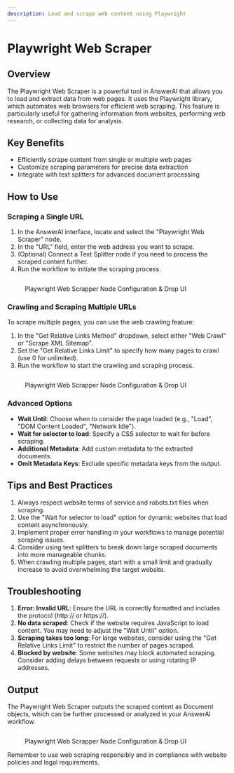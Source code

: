 ```yaml
---
description: Load and scrape web content using Playwright
---
```


# Playwright Web Scraper

## Overview

The Playwright Web Scraper is a powerful tool in AnswerAI that allows you to load and extract data from web pages. It uses the Playwright library, which automates web browsers for efficient web scraping. This feature is particularly useful for gathering information from websites, performing web research, or collecting data for analysis.

## Key Benefits

-   Efficiently scrape content from single or multiple web pages
-   Customize scraping parameters for precise data extraction
-   Integrate with text splitters for advanced document processing

## How to Use

### Scraping a Single URL

1. In the AnswerAI interface, locate and select the "Playwright Web Scraper" node.
2. In the "URL" field, enter the web address you want to scrape.
3. (Optional) Connect a Text Splitter node if you need to process the scraped content further.
4. Run the workflow to initiate the scraping process.

<!-- TODO: Screenshot of the Playwright Web Scraper node configuration for a single URL -->
<figure><img src="/.gitbook/assets/screenshots/playwright.png" alt="" /><figcaption><p> Playwright Web Scrapper Node Configuration  &#x26; Drop UI</p></figcaption></figure>

### Crawling and Scraping Multiple URLs

To scrape multiple pages, you can use the web crawling feature:

1. In the "Get Relative Links Method" dropdown, select either "Web Crawl" or "Scrape XML Sitemap".
2. Set the "Get Relative Links Limit" to specify how many pages to crawl (use 0 for unlimited).
3. Run the workflow to start the crawling and scraping process.

<!-- TODO: Screenshot of the Playwright Web Scraper node configuration for multiple URLs -->
<figure><img src="/.gitbook/assets/screenshots/playwrightscraperwebcrawl.png" alt="" /><figcaption><p> Playwright Web Scrapper Node Configuration  &#x26; Drop UI</p></figcaption></figure>

### Advanced Options

-   **Wait Until**: Choose when to consider the page loaded (e.g., "Load", "DOM Content Loaded", "Network Idle").
-   **Wait for selector to load**: Specify a CSS selector to wait for before scraping.
-   **Additional Metadata**: Add custom metadata to the extracted documents.
-   **Omit Metadata Keys**: Exclude specific metadata keys from the output.

## Tips and Best Practices

1. Always respect website terms of service and robots.txt files when scraping.
2. Use the "Wait for selector to load" option for dynamic websites that load content asynchronously.
3. Implement proper error handling in your workflows to manage potential scraping issues.
4. Consider using text splitters to break down large scraped documents into more manageable chunks.
5. When crawling multiple pages, start with a small limit and gradually increase to avoid overwhelming the target website.

## Troubleshooting

1. **Error: Invalid URL**: Ensure the URL is correctly formatted and includes the protocol (http:// or https://).
2. **No data scraped**: Check if the website requires JavaScript to load content. You may need to adjust the "Wait Until" option.
3. **Scraping takes too long**: For large websites, consider using the "Get Relative Links Limit" to restrict the number of pages scraped.
4. **Blocked by website**: Some websites may block automated scraping. Consider adding delays between requests or using rotating IP addresses.

## Output

The Playwright Web Scraper outputs the scraped content as Document objects, which can be further processed or analyzed in your AnswerAI workflow.

<!-- TODO: Screenshot or code snippet showing an example of the scraped output -->
<figure><img src="/.gitbook/assets/screenshots/playrightwebscreapperlinks.png" alt="" /><figcaption><p> Playwright Web Scrapper Node Configuration  &#x26; Drop UI</p></figcaption></figure>

Remember to use web scraping responsibly and in compliance with website policies and legal requirements.
